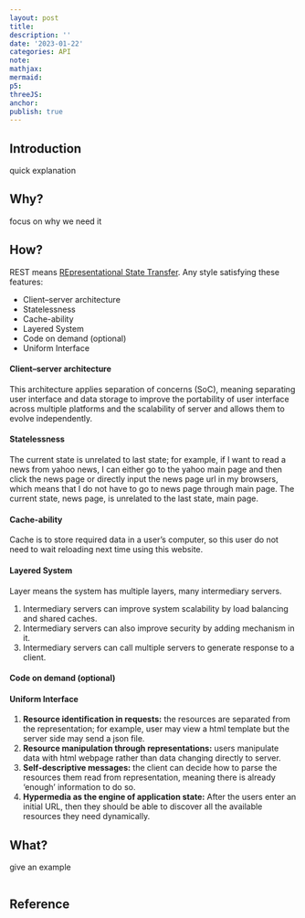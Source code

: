 ```yaml
---
layout: post
title:
description: ''
date: '2023-01-22'
categories: API
note:
mathjax:
mermaid:
p5:
threeJS:
anchor:
publish: true
---
```


## Introduction

quick explanation

## Why?

focus on why we need it

## How?

REST means [REpresentational State Transfer](https://en.wikipedia.org/wiki/Representational_state_transfer). Any style satisfying these features:

* Client–server architecture
* Statelessness
* Cache-ability
* Layered System
* Code on demand (optional)
* Uniform Interface

#### Client–server architecture

This architecture applies separation of concerns (SoC), meaning separating user interface and data storage to improve the portability of user interface across multiple platforms and the scalability of server and allows them to evolve independently.

#### Statelessness

The current state is unrelated to last state; for example, if I want to read a news from yahoo news, I can either go to the yahoo main page and then click the news page or directly input the news page url in my browsers, which means that I do not have to go to news page through main page. The current state, news page, is unrelated to the last state, main page.

#### Cache-ability

Cache is to store required data in a user’s computer, so this user do not need to wait reloading next time using this website.

#### Layered System

Layer means the system has multiple layers, many intermediary servers.

1. Intermediary servers can improve system scalability by load balancing and shared caches.
2. Intermediary servers can also improve security by adding mechanism in it.
3. Intermediary servers can call multiple servers to generate response to a client.

#### Code on demand (optional)

#### Uniform Interface

1. **Resource identification in requests:** the resources are separated from the representation; for example, user may view a html template but the server side may send a json file.
2. **Resource manipulation through representations:** users manipulate data with html webpage rather than data changing directly to server.
3. **Self-descriptive messages:** the client can decide how to parse the resources them read from representation, meaning there is already ‘enough’ information to do so.
4. **Hypermedia as the engine of application state:** After the users enter an initial URL, then they should be able to discover all the available resources they need dynamically.

## What?

give an example

<img src="{{site.baseurl}}/assets/img/xxx.png" alt="">

## Reference
